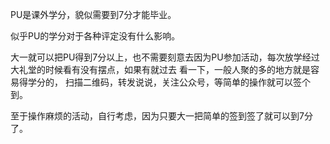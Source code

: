 PU是课外学分，貌似需要到7分才能毕业。  

似乎PU的学分对于各种评定没有什么影响。  

大一就可以把PU得到7分以上，也不需要刻意去因为PU参加活动，每次放学经过大礼堂的时候看有没有摆点，如果有就过去
看一下，一般人聚的多的地方就是容易得学分的，  扫描二维码，转发说说，关注公众号，等简单的操作就可以签个到。  

至于操作麻烦的活动，自行考虑，因为只要大一把简单的签到签了就可以到7分了。

